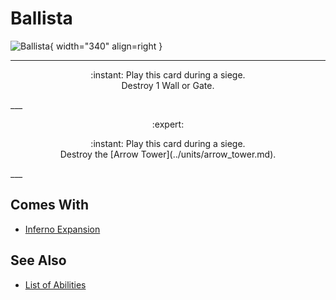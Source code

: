 # Ballista

![Ballista](../assets/abilities-ballista.webp){ width="340" align=right }

___
<p style="text-align: center;" markdown>:instant: Play this card during a siege.<br>Destroy 1 Wall or Gate.</p>
___
<p style="text-align: center;" markdown> :expert: </p>

<p style="text-align: center;" markdown>:instant: Play this card during a siege.<br>Destroy the [Arrow Tower](../units/arrow_tower.md).</p>
___


## Comes With

- [Inferno Expansion](../content.md)


## See Also

- [List of Abilities](../abilities.md)

